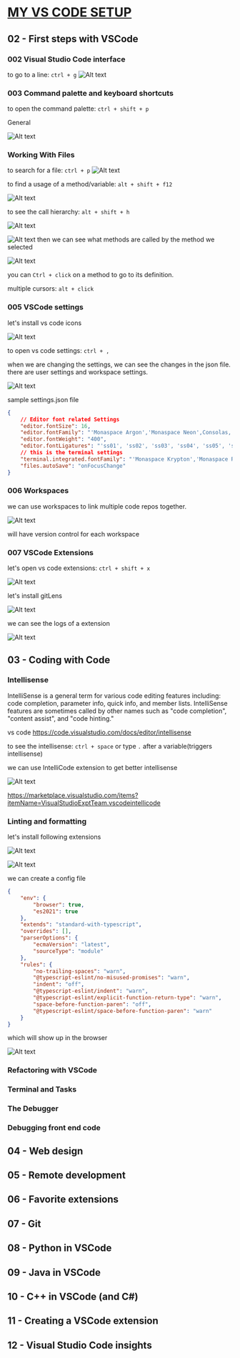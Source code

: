 # [MY VS CODE SETUP](https://github.com/users/ccweerasinghe1994/projects/8/views/1)

## 02 - First steps with VSCode
### 002 Visual Studio Code interface

to go to a line: `ctrl + g`
![Alt text](image.png)

### 003 Command palette and keyboard shortcuts 

to open the command palette: `ctrl + shift + p`

General

![Alt text](image-1.png)


### Working With Files

to search for a file: `ctrl + p`
![Alt text](image-2.png)

to find a usage of a method/variable: `alt + shift + f12`

![Alt text](image-3.png)


to see the call hierarchy: `alt + shift + h`

![Alt text](image-4.png)

![Alt text](image-5.png)
then we can see what methods are called by the method we selected

![Alt text](image-6.png)

you can `Ctrl + click` on a method to go to its definition.

multiple cursors: `alt + click`


### 005 VSCode settings

let's install vs code icons

![Alt text](image-7.png)

to open vs code settings: `ctrl + ,`

when we are changing the settings, we can see the changes in the json file.
there are user settings and workspace settings.

![Alt text](image-8.png)

sample settings.json file

```json
{   
    // Editor font related Settings
    "editor.fontSize": 16,
    "editor.fontFamily": "'Monaspace Argon','Monaspace Neon',Consolas, 'Courier New', monospace",
    "editor.fontWeight": "400",
    "editor.fontLigatures": "'ss01', 'ss02', 'ss03', 'ss04', 'ss05', 'ss06', 'ss07', 'ss08', 'calt', 'dlig'",
    // this is the terminal settings
    "terminal.integrated.fontFamily": "'Monaspace Krypton','Monaspace Radon','Monaspace Xenon','Monaspace Argon'",
    "files.autoSave": "onFocusChange"
}
```

### 006 Workspaces

we can use workspaces to link multiple code repos together.

![Alt text](image-9.png)

will have version control for each workspace
### 007 VSCode Extensions
let's open vs code extensions: `ctrl + shift + x`

![Alt text](image-10.png)

let's install gitLens

![Alt text](image-11.png)

we can see the logs of a extension 

![Alt text](image-12.png)



## 03 - Coding with Code

### Intellisense

IntelliSense is a general term for various code editing features including: code completion, parameter info, quick info, and member lists. IntelliSense features are sometimes called by other names such as "code completion", "content assist", and "code hinting."

vs code https://code.visualstudio.com/docs/editor/intellisense

to see the intellisense: `ctrl + space`
or type `.` after a variable(triggers intellisense)

we can use IntelliCode extension to get better intellisense

![Alt text](image-13.png)

https://marketplace.visualstudio.com/items?itemName=VisualStudioExptTeam.vscodeintellicode



### Linting and formatting

let's install following extensions

![Alt text](image-14.png)

![Alt text](image-15.png)

we can create a config file

```json
{
    "env": {
        "browser": true,
        "es2021": true
    },
    "extends": "standard-with-typescript",
    "overrides": [],
    "parserOptions": {
        "ecmaVersion": "latest",
        "sourceType": "module"
    },
    "rules": {
        "no-trailing-spaces": "warn",
        "@typescript-eslint/no-misused-promises": "warn",
        "indent": "off",
        "@typescript-eslint/indent": "warn",
        "@typescript-eslint/explicit-function-return-type": "warn",
        "space-before-function-paren": "off",
        "@typescript-eslint/space-before-function-paren": "warn"
    }
}
```
which will show up in the browser

![Alt text](image-16.png)



### Refactoring with VSCode
### Terminal and Tasks
### The Debugger
### Debugging front end code

## 04 - Web design
## 05 - Remote development
## 06 - Favorite extensions
## 07 - Git
## 08 - Python in VSCode

## 09 - Java in VSCode
## 10 - C++ in VSCode (and C#)
## 11 - Creating a VSCode extension
## 12 - Visual Studio Code insights